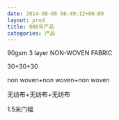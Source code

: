 ```yaml
---
date: 2014-08-06 06:49:12+00:00
layout: prod
title: 006号产品
categories: 产品
---
```



90gsm 3 layer NON-WOVEN FABRIC

30+30+30

non woven+non woven+non woven

无纺布+无纺布+无纺布

1.5米门幅

